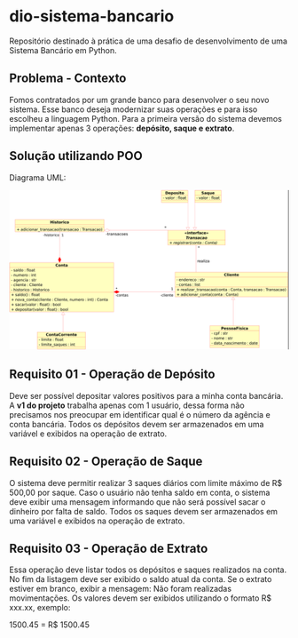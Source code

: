 # dio-sistema-bancario
Repositório destinado à prática de uma desafio de desenvolvimento de uma Sistema Bancário em Python.


## Problema - Contexto

Fomos contratados por um grande banco para desenvolver o
seu novo sistema. Esse banco deseja modernizar suas
operações e para isso escolheu a linguagem Python. Para a
primeira versão do sistema devemos implementar apenas 3
operações: **depósito, saque e extrato**.

## Solução utilizando POO

Diagrama UML:

![Imgagem](./assets/TrilhaPython-desafio.png)

## Requisito 01 - Operação de Depósito

Deve ser possível depositar valores positivos para a minha conta bancária. A **v1 do projeto** trabalha apenas com 1 usuário, dessa forma não precisamos nos preocupar em identificar qual é o número da agência e conta bancária. Todos os depósitos devem ser armazenados em uma variável e exibidos na operação de extrato.

## Requisito 02 - Operação de Saque 

O sistema deve permitir realizar 3 saques diários com limite máximo de R$ 500,00 por saque. Caso o usuário não tenha saldo em conta, o sistema deve exibir uma mensagem informando que não será possível sacar o dinheiro por falta de saldo. Todos os saques devem ser armazenados em uma variável e exibidos na operação de extrato.

## Requisito 03 - Operação de Extrato


Essa operação deve listar todos os depósitos e saques realizados na conta. No fim da listagem deve ser exibido o saldo atual da conta. Se o extrato estiver em branco, exibir a mensagem: Não foram realizadas movimentações.
Os valores devem ser exibidos utilizando o formato R$ xxx.xx, exemplo:

1500.45 = R$ 1500.45


